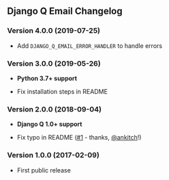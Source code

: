 Django Q Email Changelog
------------------------


### Version 4.0.0 (2019-07-25)

- Add `DJANGO_Q_EMAIL_ERROR_HANDLER` to handle errors


### Version 3.0.0 (2019-05-26)

- **Python 3.7+ support**

- Fix installation steps in README


### Version 2.0.0 (2018-09-04)

- **Django Q 1.0+ support**

- Fix typo in README ([#1](https://github.com/joeyespo/django-q-email/pull/1) - thanks, [@ankitch][]!)


### Version 1.0.0 (2017-02-09)

- First public release


[@ankitch]: https://github.com/ankitch
